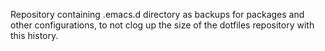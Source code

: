 Repository containing .emacs.d directory as backups for packages and other configurations, to not clog up the size of the dotfiles repository with this history.
